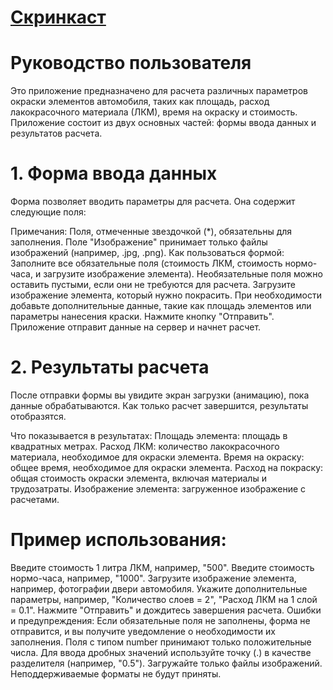 # [Скринкаст](https://drive.google.com/drive/folders/1eqTcTNQMTUbLOMbjanwNplyxCoBhAI41?usp=sharing)
# Руководство пользователя
Это приложение предназначено для расчета различных параметров окраски элементов автомобиля, таких как площадь, расход лакокрасочного материала (ЛКМ), время на окраску и стоимость. Приложение состоит из двух основных частей: формы ввода данных и результатов расчета.

# 1. Форма ввода данных
Форма позволяет вводить параметры для расчета. Она содержит следующие поля:

Примечания:
Поля, отмеченные звездочкой (*), обязательны для заполнения.
Поле "Изображение" принимает только файлы изображений (например, .jpg, .png).
Как пользоваться формой:
Заполните все обязательные поля (стоимость ЛКМ, стоимость нормо-часа, и загрузите изображение элемента). Необязательные поля можно оставить пустыми, если они не требуются для расчета.
Загрузите изображение элемента, который нужно покрасить.
При необходимости добавьте дополнительные данные, такие как площадь элементов или параметры нанесения краски.
Нажмите кнопку "Отправить". Приложение отправит данные на сервер и начнет расчет.
# 2. Результаты расчета
После отправки формы вы увидите экран загрузки (анимацию), пока данные обрабатываются. Как только расчет завершится, результаты отобразятся.

Что показывается в результатах:
Площадь элемента: площадь в квадратных метрах.
Расход ЛКМ: количество лакокрасочного материала, необходимое для окраски элемента.
Время на окраску: общее время, необходимое для окраски элемента.
Расход на покраску: общая стоимость окраски элемента, включая материалы и трудозатраты.
Изображение элемента: загруженное изображение с расчетами.

# Пример использования:
Введите стоимость 1 литра ЛКМ, например, "500".
Введите стоимость нормо-часа, например, "1000".
Загрузите изображение элемента, например, фотографии двери автомобиля.
Укажите дополнительные параметры, например, "Количество слоев = 2", "Расход ЛКМ на 1 слой = 0.1".
Нажмите "Отправить" и дождитесь завершения расчета.
Ошибки и предупреждения:
Если обязательные поля не заполнены, форма не отправится, и вы получите уведомление о необходимости их заполнения.
Поля с типом number принимают только положительные числа. Для ввода дробных значений используйте точку (.) в качестве разделителя (например, "0.5").
Загружайте только файлы изображений. Неподдерживаемые форматы не будут приняты.
